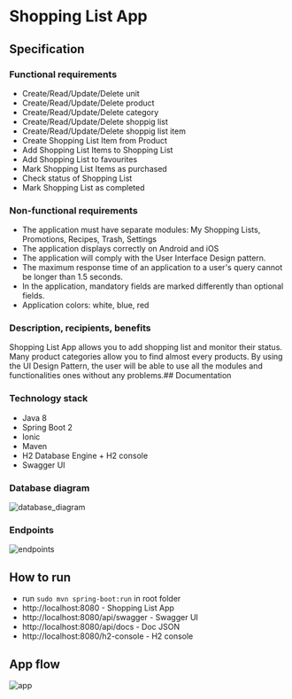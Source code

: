 # Shopping List App

## Specification
### Functional requirements
* Create/Read/Update/Delete unit
* Create/Read/Update/Delete product
* Create/Read/Update/Delete category
* Create/Read/Update/Delete shoppig list
* Create/Read/Update/Delete shoppig list item
* Create Shopping List Item from Product
* Add Shopping List Items to Shopping List
* Add Shopping List to favourites
* Mark Shopping List Items as purchased
* Check status of Shopping List
* Mark Shopping List as completed
### Non-functional requirements
* The application must have separate modules: My Shopping Lists, Promotions, Recipes, Trash, Settings
* The application displays correctly on Android and iOS
* The application will comply with the User Interface Design pattern.
* The maximum response time of an application to a user's query cannot be longer than 1.5 seconds.
* In the application, mandatory fields are marked differently than optional fields.
* Application colors: white, blue, red
### Description, recipients, benefits
Shopping List App allows you to add shopping list and monitor their status. Many product categories allow you to find almost every products. By using the UI Design Pattern, the user will be able to use all the modules and functionalities ones without any problems.## Documentation
### Technology stack
- Java 8
- Spring Boot 2
- Ionic
- Maven
- H2 Database Engine + H2 console
- Swagger UI
### Database diagram
![database_diagram](/../master/src/main/resources/images/database_diagram.png?raw=true "database_diagram")
### Endpoints
![endpoints](/../master/src/main/resources/images/endpoints.png?raw=true "endpoints")

## How to run
* run `sudo mvn spring-boot:run` in root folder
* http://localhost:8080 - Shopping List App
* http://localhost:8080/api/swagger - Swagger UI
* http://localhost:8080/api/docs - Doc JSON
* http://localhost:8080/h2-console - H2 console

## App flow
![app](/../master/src/main/resources/images/app.gif?raw=true "app")
